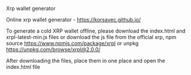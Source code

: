 Xrp wallet generator

Online xrp wallet generator - https://korsavec.github.io/


To generate a cold XRP wallet offline, please download the index.html and xrpl-latest-min.js files or download the js file from the official xrp, npm source https://www.npmjs.com/package/xrpl or unpkg https://unpkg.com/browse/xrpl@2.0.0/


After downloading the files, place them in one place and open the index.html file
